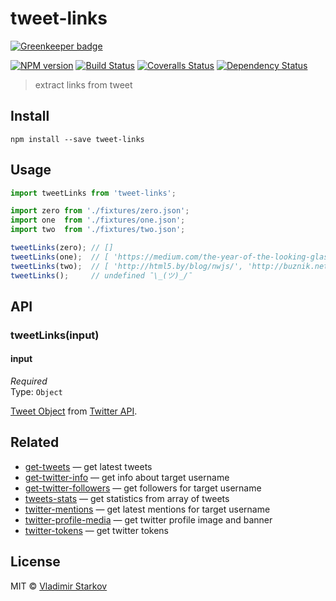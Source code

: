 # tweet-links

[![Greenkeeper badge](https://badges.greenkeeper.io/iamstarkov/tweet-links.svg)](https://greenkeeper.io/)

[![NPM version][npm-image]][npm-url]
[![Build Status][travis-image]][travis-url]
[![Coveralls Status][coveralls-image]][coveralls-url]
[![Dependency Status][depstat-image]][depstat-url]

> extract links from tweet

## Install

    npm install --save tweet-links

## Usage

```js
import tweetLinks from 'tweet-links';

import zero from './fixtures/zero.json';
import one  from './fixtures/one.json';
import two  from './fixtures/two.json';

tweetLinks(zero); // []
tweetLinks(one);  // [ 'https://medium.com/the-year-of-the-looking-glass/a-managers-manifesto-be5f6b118084' ]
tweetLinks(two);  // [ 'http://html5.by/blog/nwjs/', 'http://buznik.net/lifeChart/' ]
tweetLinks();     // undefined ¯\_(ツ)_/¯
```

## API

### tweetLinks(input)

#### input

*Required*  
Type: `Object`

[Tweet Object](https://dev.twitter.com/overview/api/tweets) from [Twitter API](https://dev.twitter.com/rest/public).

## Related

* [get-tweets][get-tweets] — get latest tweets
* [get-twitter-info][get-twitter-info] — get info about target username
* [get-twitter-followers][get-twitter-followers] — get followers for target username
* [tweets-stats][tweets-stats] — get statistics from array of tweets
* [twitter-mentions][twitter-mentions] — get latest mentions for target username
* [twitter-profile-media][twitter-profile-media] — get twitter profile image and banner
* [twitter-tokens][twitter-tokens] — get twitter tokens

## License

MIT © [Vladimir Starkov](https://iamstarkov.com)

[npm-url]: https://npmjs.org/package/tweet-links
[npm-image]: https://img.shields.io/npm/v/tweet-links.svg?style=flat-square

[travis-url]: https://travis-ci.org/iamstarkov/tweet-links
[travis-image]: https://img.shields.io/travis/iamstarkov/tweet-links.svg?style=flat-square

[coveralls-url]: https://coveralls.io/r/iamstarkov/tweet-links
[coveralls-image]: https://img.shields.io/coveralls/iamstarkov/tweet-links.svg?style=flat-square

[depstat-url]: https://david-dm.org/iamstarkov/tweet-links
[depstat-image]: https://david-dm.org/iamstarkov/tweet-links.svg?style=flat-square

[get-tweets]: https://github.com/iamstarkov/get-tweets
[get-twitter-info]: https://github.com/iamstarkov/get-twitter-info
[get-twitter-followers]: https://github.com/iamstarkov/get-twitter-followers
[tweets-stats]: https://github.com/iamstarkov/tweets-stats
[twitter-mentions]: https://github.com/iamstarkov/twitter-mentions
[twitter-profile-media]: https://github.com/andrepolischuk/twitter-profile-media
[twitter-tokens]: https://github.com/iamstarkov/twitter-tokens
